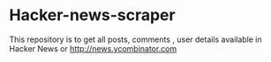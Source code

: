 Hacker-news-scraper
===================

This repository  is to get all posts, comments , user details available in Hacker News or http://news.ycombinator.com
